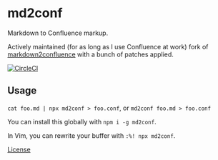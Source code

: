 # md2conf

Markdown to Confluence markup.

Actively maintained (for as long as I use Confluence at work) fork of
[markdown2confluence](https://github.com/chunpu/markdown2confluence) with a
bunch of patches applied.

[![CircleCI](https://circleci.com/gh/zacanger/md2conf.svg?style=svg)](https://circleci.com/gh/zacanger/md2conf)

## Usage

`cat foo.md | npx md2conf > foo.conf`, or `md2conf foo.md > foo.conf`

You can install this globally with `npm i -g md2conf`.

In Vim, you can rewrite your buffer with `:%! npx md2conf`.

[License](./LICENSE.md)
